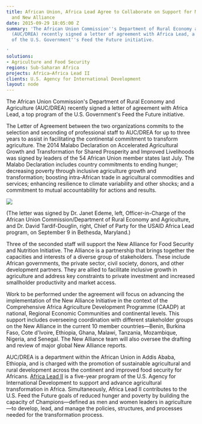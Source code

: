 ```yaml
---
title: African Union, Africa Lead Agree to Collaborate on Support for Malabo Declaration
  and New Alliance
date: 2015-09-29 18:05:00 Z
summary: 'The African Union Commission''s Department of Rural Economy and Agriculture
  (AUC/DREA) recently signed a letter of agreement with Africa Lead, a top program
  of the U.S. Government''s Feed the Future initiative.

'
solutions:
- Agriculture and Food Security
regions: Sub-Saharan Africa
projects: Africa—Africa Lead II
clients: U.S. Agency for International Development
layout: node
---
```


The African Union Commission's Department of Rural Economy and Agriculture (AUC/DREA) recently signed a letter of agreement with Africa Lead, a top program of the U.S. Government's Feed the Future initiative.

The Letter of Agreement between the two organizations commits to the selection and seconding of professional staff to AUC/DREA for up to three years to assist in facilitating the continental commitment to transform agriculture. The 2014 Malabo Declaration on Accelerated Agricultural Growth and Transformation for Shared Prosperity and Improved Livelihoods was signed by leaders of the 54 African Union member states last July. The Malabo Declaration includes country commitments to ending hunger; decreasing poverty through inclusive agriculture growth and transformation; boosting intra-African trade in agricultural commodities and services; enhancing resilience to climate variability and other shocks; and a commitment to mutual accountability for actions and results.

![][1]

(The letter was signed by Dr. Janet Edeme, left, Officer-in-Charge of the African Union Commission/Department of Rural Economy and Agriculture, and Dr. David Tardif-Douglin, right, Chief of Party for the USAID Africa Lead program, on September 9 in Bethesda, Maryland.)

Three of the seconded staff will support the New Alliance for Food Security and Nutrition Initiative. The Alliance is a partnership that brings together the capacities and interests of a diverse group of stakeholders. These include African governments, the private sector, civil society, donors, and other development partners. They are allied to facilitate inclusive growth in agriculture and address key constraints to private investment and increased smallholder productivity and market access.

Work to be performed under the agreement will focus on advancing the implementation of the New Alliance Initiative in the context of the Comprehensive Africa Agriculture Development Programme (CAADP) at national, Regional Economic Communities and continental levels. This support includes overseeing coordination with different stakeholder groups on the New Alliance in the current 10 member countries—Benin, Burkina Faso, Cote d'Ivoire, Ethiopia, Ghana, Malawi, Tanzania, Mozambique, Nigeria, and Senegal. The New Alliance team will also oversee the drafting and review of major global New Alliance reports.

AUC/DREA is a department within the African Union in Addis Ababa, Ethiopia, and is charged with the promotion of sustainable agricultural and rural development across the continent and improved food security for Africans. [Africa Lead II][2] is a five-year program of the U.S. Agency for International Development to support and advance agricultural transformation in Africa. Simultaneously, Africa Lead II contributes to the U.S. Feed the Future goals of reduced hunger and poverty by building the capacity of Champions—defined as men and women leaders in agriculture—to develop, lead, and manage the policies, structures, and processes needed for the transformation process.

[1]: /assets/images/news/ALII-and-AUC-pic.jpg
[2]: /our-work/projects/africa-africa-lead-ii
